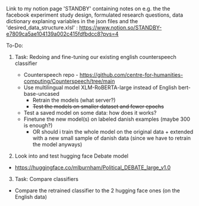 Link to my notion page 'STANDBY' containing notes on e.g. the the facebook experiment study design, formulated research questions, data dictionary explaning variables in the json files and the 'desired_data_structure.xlsl'  : https://www.notion.so/STANDBY-e7809ca5ae104139a002c415fdfbdcc8?pvs=4 


To-Do:

1. Task: Redoing and fine-tuning our existing english counterspeech classifier 
    - Counterspeech repo - https://github.com/centre-for-humanities-computing/Counterspeech/tree/main
    - Use multilingual model XLM-RoBERTA-large instead of English bert-base-uncased
        - Retrain the models (what server?)
        - ~~Test the models on smaller dataset and fewer epochs~~
    - Test a saved model on some data: how does it works?
    - Finetune the new model(s) on labeled danish examples (maybe 300 is enough?)
        - OR should i train the whole model on the original data + extended with a new small sample of danish data (since we have to retrain the model anyways)

2. Look into and test hugging face Debate model
- https://huggingface.co/mlburnham/Political_DEBATE_large_v1.0

3. Task: Compare classifiers 
- Compare the retrained classifier to the 2 hugging face ones (on the English data)
